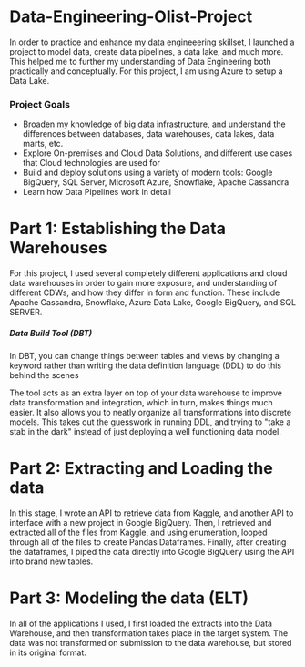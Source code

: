 # Data-Engineering-Olist-Project 



In order to practice and enhance my data engineeering skillset, I launched a project to model data, create data pipelines, a data lake, and much more. This helped me to further my understanding of Data Engineering both practically and conceptually. For this project, I am using Azure to setup a Data Lake. 

### Project Goals

- Broaden my knowledge of big data infrastructure, and understand the differences between databases, data warehouses, data lakes, data marts, etc.
- Explore On-premises and Cloud Data Solutions, and different use cases that Cloud technologies are used for
- Build and deploy solutions using a variety of modern tools: Google BigQuery, SQL Server, Microsoft Azure, Snowflake, Apache Cassandra
- Learn how Data Pipelines work in detail


# Part 1: Establishing the Data Warehouses

For this project, I used several completely different applications and cloud data warehouses in order to gain more exposure, and understanding of different CDWs, and how they differ in form and function. These include Apache Cassandra, Snowflake, Azure Data Lake, Google BigQuery, and SQL SERVER.

##### Data Build Tool (DBT)

In DBT, you can change things between tables and views by changing a keyword rather than writing the data definition language (DDL) to do this behind the scenes

The tool acts as an extra layer on top of your data warehouse to improve data transformation and integration, which in turn, makes things much easier. It also allows you to neatly organize all transformations into discrete models. This takes out the guesswork in running DDL, and trying to "take a stab in the dark" instead of just deploying a well functioning data model. 

# Part 2: Extracting and Loading the data

In this stage, I wrote an API to retrieve data from Kaggle, and another API to interface with a new project in Google BigQuery. Then, I retrieved and extracted all of the files from Kaggle, and using enumeration, looped through all of the files to create Pandas Dataframes. Finally, after creating the dataframes, I piped the data directly into Google BigQuery using the API into brand new tables.  

# Part 3: Modeling the data (ELT)


In all of the applications I used, I first loaded the extracts into the Data Warehouse, and then transformation takes place in the target system. The data was not transformed on submission to the data warehouse, but stored in its original format.
